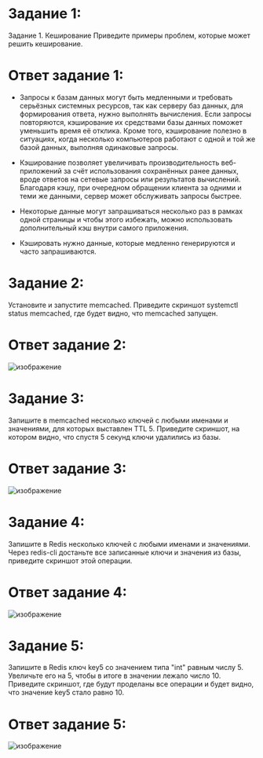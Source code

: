 # Задание 1:

Задание 1. Кеширование
Приведите примеры проблем, которые может решить кеширование.

# Ответ задание 1:

- Запросы к базам данных могут быть медленными и требовать серьёзных системных ресурсов, так как серверу баз данных, для формирования ответа, нужно выполнять вычисления. Если запросы повторяются, кэширование их средствами базы данных поможет уменьшить время её отклика. Кроме того, кэширование полезно в ситуациях, когда несколько компьютеров работают с одной и той же базой данных, выполняя одинаковые запросы.

- Кэширование позволяет увеличивать производительность веб-приложений за счёт использования сохранённых ранее данных, вроде ответов на сетевые запросы или результатов вычислений. Благодаря кэшу, при очередном обращении клиента за одними и теми же данными, сервер может обслуживать запросы быстрее.

- Некоторые данные могут запрашиваться несколько раз в рамках одной страницы и чтобы этого избежать, можно использовать дополнительный кэш внутри самого приложения.

- Кэшировать нужно данные, которые медленно генерируются и часто запрашиваются.


# Задание 2:

Установите и запустите memcached.
Приведите скриншот systemctl status memcached, где будет видно, что memcached запущен.

# Ответ задание 2:

![изображение](https://user-images.githubusercontent.com/107613708/230856197-c0b49f94-bd25-4f87-8b9d-8bb912239ce5.png)

# Задание 3:

Запишите в memcached несколько ключей с любыми именами и значениями, для которых выставлен TTL 5.
Приведите скриншот, на котором видно, что спустя 5 секунд ключи удалились из базы.

# Ответ задание 3:

![изображение](https://user-images.githubusercontent.com/107613708/230857534-40385b79-98ac-4d4c-844d-0bf352b8e8f4.png)

# Задание 4:
Запишите в Redis несколько ключей с любыми именами и значениями.
Через redis-cli достаньте все записанные ключи и значения из базы, приведите скриншот этой операции.

# Ответ задание 4:

![изображение](https://user-images.githubusercontent.com/107613708/230859494-0d1ec4cb-80d0-4c56-9beb-8c02dabd3d79.png)


# Задание 5:
Запишите в Redis ключ key5 со значением типа "int" равным числу 5. Увеличьте его на 5, чтобы в итоге в значении лежало число 10.
Приведите скриншот, где будут проделаны все операции и будет видно, что значение key5 стало равно 10.

# Ответ задание 5:

![изображение](https://user-images.githubusercontent.com/107613708/230860474-03b46c23-9eb2-4d83-a29c-02e7514ebda9.png)
